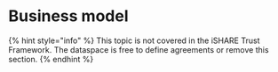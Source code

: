 # Business model

{% hint style="info" %}
This topic is not covered in the iSHARE Trust Framework. The dataspace is free to define agreements or remove this section.
{% endhint %}
